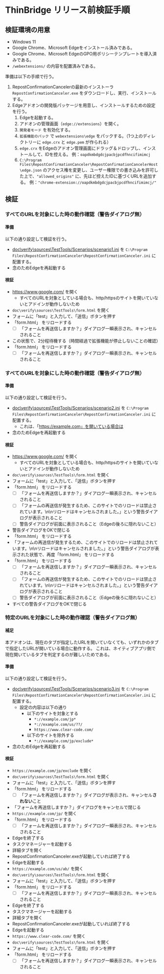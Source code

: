# ThinBridge リリース前検証手順

## 検証環境の用意

* Windows 11
* Google Chrome、Microsoft Edgeをインストール済みである。
* Google Chrome、Microsoft EdgeのGPO用ポリシーテンプレートを導入済みである。
* `/webextensions/` の内容を配置済みである。

準備は以下の手順で行う。

1. RepostConfirmationCancelerの最新のインストーラ `RepostConfirmationCanceler.exe` をダウンロードし、実行、インストールする。
2. Edgeアドオンの開発版パッケージを用意し、インストールするための設定を行う。
   1. Edgeを起動する。
   2. アドオンの管理画面（`edge://extensions`）を開く。
   3. `開発者モード` を有効化する。
   4. `拡張機能のパック` で `webextensions\edge` をパックする。（1つ上のディレクトリーに `edge.crx` と `edge.pem` が作られる）
   5. `edge.crx` をEdgeのアドオン管理画面にドラッグ＆ドロップし、インストールして、IDを控える。
      例：`oapdkmbdgdcjpacbjpcdfhncifimimcj`
   6. `C:\Program Files\RepostConfirmationCanceler\RepostConfirmationCancelerHost\edge.json` のアクセス権を変更し、ユーザー権限での書き込みを許可した上で、`"allowed_origins"` に、先ほど控えたIDに基づくURLを追加する。
      例：`"chrome-extension://oapdkmbdgdcjpacbjpcdfhncifimimcj/"`

## 検証

### すべてのURLを対象にした時の動作確認（警告ダイアログ無）

#### 準備

以下の通り設定して検証を行う。

* [doc\verify\sources\TestTools/Scenarios/scenario1.ini](../TestTools/Scenarios/scenario1.ini) を `C:\Program Files\RepostConfirmationCanceler\RepostConfirmationCanceler.ini` に配置する。
* 念のためEdgeを再起動する

#### 検証

* https://www.google.com/ を開く
  * すべてのURLを対象としている場合も、http/httpsのサイトを開いていないとアドインが動作しないため
* `doc\verify\sources\TestTools\form.html` を開く
* フォームに「test」と入力して、「送信」ボタンを押す
* 「form.html」 をリロードする
  * [ ] 「フォームを再送信しますか？」ダイアログ一瞬表示され、キャンセルされること
* この状態で、2分程待機する（時間経過で拡張機能が停止しないことの確認）
* 「form.html」 をリロードする
  * [ ] 「フォームを再送信しますか？」ダイアログ一瞬表示され、キャンセルされること

### すべてのURLを対象にした時の動作確認（警告ダイアログ無）

#### 準備

以下の通り設定して検証を行う。

* [doc\verify\sources\TestTools/Scenarios/scenario2.ini](../TestTools/Scenarios/scenario2.ini) を `C:\Program Files\RepostConfirmationCanceler\RepostConfirmationCanceler.ini` に配置する。
  * これは、「https://example.com」を開いている場合は
* 念のためEdgeを再起動する

#### 検証

* https://www.google.com/ を開く
  * すべてのURLを対象としている場合も、http/httpsのサイトを開いていないとアドインが動作しないため
* `doc\verify\sources\TestTools\form.html` を開く
* フォームに「test」と入力して、「送信」ボタンを押す
* 「form.html」 をリロードする
  * [ ] 「フォームを再送信しますか？」ダイアログ一瞬表示され、キャンセルされること
  * [ ] 「フォームの再送信が発生するため、このサイトでのリロードは禁止されています。\n\nリロードはキャンセルされました。」という警告ダイアログが表示されること
  * [ ] 警告ダイアログが前面に表示されること（Edgeの後ろに隠れないこと）
* 警告ダイアログをOKで閉じる
* 「form.html」 をリロードする
* 「フォームの再送信が発生するため、このサイトでのリロードは禁止されています。\n\nリロードはキャンセルされました。」という警告ダイアログが表示された状態で、再度「form.html」 をリロードする
* 「form.html」 をリロードする
  * [ ] 「フォームを再送信しますか？」ダイアログ一瞬表示され、キャンセルされること
  * [ ] 「フォームの再送信が発生するため、このサイトでのリロードは禁止されています。\n\nリロードはキャンセルされました。」という警告ダイアログが表示されること
  * [ ] 警告ダイアログが前面に表示されること（Edgeの後ろに隠れないこと）
* すべての警告ダイアログをOKで閉じる

### 特定のURLを対象にした時の動作確認（警告ダイアログ無）

#### 補足

本アドオンは、現在のタブが指定したURLを開いていなくても、いずれかのタブで指定したURLが開いている場合に動作する。
これは、ネイティブアプリ側で現在開いているタブを判定するのが難しいためである。

#### 準備

以下の通り設定して検証を行う。

* [doc\verify\sources\TestTools/Scenarios/scenario3.ini](../TestTools/Scenarios/scenario3.ini) を `C:\Program Files\RepostConfirmationCanceler\RepostConfirmationCanceler.ini` に配置する。
  * 設定の内容は以下の通り
    * 以下のサイトを対象とする
      * `*://example.com/jp*`
      * `*://example.com/us/??/`
      * `https://www.clear-code.com/`
    * 以下のサイトを除外する
      * `*://example.com/jp/exclude*`
* 念のためEdgeを再起動する

#### 検証

* `https://example.com/jp/exclude` を開く
* `doc\verify\sources\TestTools\form.html` を開く
* フォームに「test」と入力して、「送信」ボタンを押す
* 「form.html」 をリロードする
  * [ ] 「フォームを再送信しますか？」ダイアログが表示され、キャンセル**されない**こと
* 「フォームを再送信しますか？」ダイアログをキャンセルで閉じる
* `https://example.com/jp/` を開く
* 「form.html」 をリロードする
  * [ ] 「フォームを再送信しますか？」ダイアログ一瞬表示され、キャンセルされること
* Edgeを終了する
* タスクマネージャーを起動する
* 詳細タブを開く
* RepostConfirmationCanceler.exeが起動していれば終了する
* Edgeを起動する
* `https://example.com/us/ab/` を開く
* `doc\verify\sources\TestTools\form.html` を開く
* フォームに「test」と入力して、「送信」ボタンを押す
* 「form.html」 をリロードする
  * [ ] 「フォームを再送信しますか？」ダイアログ一瞬表示され、キャンセルされること
* Edgeを終了する
* タスクマネージャーを起動する
* 詳細タブを開く
* RepostConfirmationCanceler.exeが起動していれば終了する
* Edgeを起動する
* `https://www.clear-code.com/` を開く
* `doc\verify\sources\TestTools\form.html` を開く
* フォームに「test」と入力して、「送信」ボタンを押す
* 「form.html」 をリロードする
  * [ ] 「フォームを再送信しますか？」ダイアログ一瞬表示され、キャンセルされること